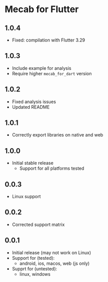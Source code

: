 # Mecab for Flutter

## 1.0.4

* Fixed: compilation with Flutter 3.29

## 1.0.3

* Include example for analysis
* Require higher `mecab_for_dart` version

## 1.0.2

* Fixed analysis issues
* Updated README

## 1.0.1

* Correctly export libraries on native and web

## 1.0.0

* Initial stable release
  * Support for all platforms tested

## 0.0.3

* Linux support

## 0.0.2

* Corrected support matrix

## 0.0.1

* Initial release (may not work on Linux)
* Support for (tested):
  * android, ios, macos, web (js only)
* Supprt for (untested):
  * linux, windows
